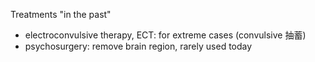 
Treatments "in the past"
- electroconvulsive therapy, ECT: 
    for extreme cases (convulsive 抽蓄)
- psychosurgery: 
    remove brain region, rarely used today


